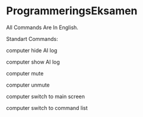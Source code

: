 # ProgrammeringsEksamen
 
All Commands Are In English.


Standart Commands:
  
computer hide AI log

computer show AI log

computer mute

computer unmute

computer switch to main screen

computer switch to command list
